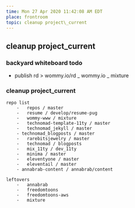 ```yaml
---
time: Mon 27 Apr 2020 11:42:08 AM EDT
place: frontroom
topic: cleanup project\_current
---
```

## cleanup project\_current

### backyard whiteboard todo
-	publish rd > wommy.io/rd
	_	wommy.io
		_ mixture

### cleanup project\_current

	repo list
		-	repos / master
		-	resume / develop/resume-pug
		-	wommy-www / mixture
		-	technomad-template-11ty / master
		-	technomad_jekyll / master
		- technomad_blogposts / master
		-	rarebitsjewelry / master
		-	technomad / blogposts
		-	mix_11ty / dev_11ty
		-	minima / master
		-	eleventyone / master
		-	eleventail / master
		- annabrab-content / annabrab/content
	
	leftovers
		-	annabrab
		-	freedomtoons
		-	freedomtoons-aws
		-	mixture


